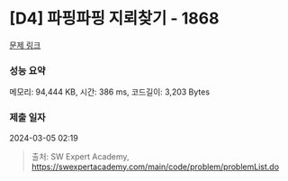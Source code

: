 # [D4] 파핑파핑 지뢰찾기 - 1868 

[문제 링크](https://swexpertacademy.com/main/code/problem/problemDetail.do?contestProbId=AV5LwsHaD1MDFAXc) 

### 성능 요약

메모리: 94,444 KB, 시간: 386 ms, 코드길이: 3,203 Bytes

### 제출 일자

2024-03-05 02:19



> 출처: SW Expert Academy, https://swexpertacademy.com/main/code/problem/problemList.do